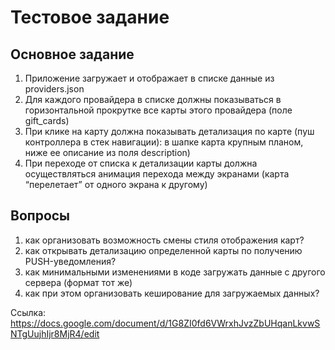# Тестовое задание

## Основное задание

1. Приложение загружает и отображает в списке данные из providers.json
2. Для каждого провайдера в списке должны показываться в горизонтальной прокрутке все карты этого провайдера (поле gift_cards)
3. При клике на карту должна показывать детализация по карте (пуш контроллера в стек навигации): в шапке карта крупным планом, ниже ее описание из поля description)
4. При переходе от списка к детализации карты должна осуществляться анимация перехода между экранами (карта “перелетает” от одного экрана к другому)


## Вопросы

1. как организовать возможность смены стиля отображения карт?
2. как открывать детализацию определенной карты по получению PUSH-уведомления?
3. как минимальными изменениями в коде загружать данные с другого сервера (формат тот же)
4. как при этом организовать кеширование для загружаемых данных?


Ссылка: https://docs.google.com/document/d/1G8ZI0fd6VWrxhJvzZbUHqanLkvwSNTgUujhIjr8MjR4/edit
